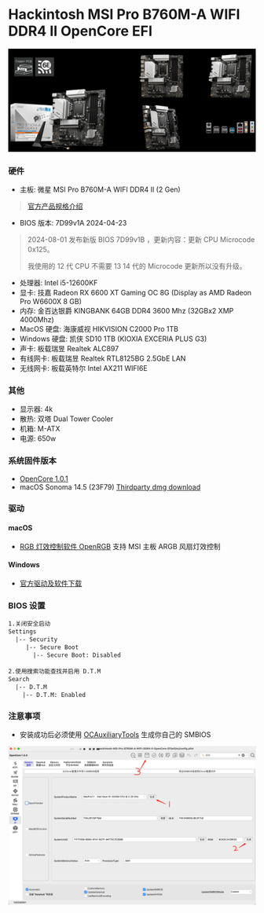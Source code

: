 # Hackintosh MSI Pro B760M-A WIFI DDR4 II OpenCore EFI

![Motherboard](Motherboard.png)

### 硬件

- 主板: 微星 MSI Pro B760M-A WIFI DDR4 II (2 Gen)

> [官方产品规格介绍](https://www.msi.cn/Motherboard/PRO-B760M-A-WIFI-DDR4-II/Overview)

- BIOS 版本: 7D99v1A 2024-04-23

> 2024-08-01 发布新版 BIOS 7D99v1B ，更新内容：更新 CPU Microcode 0x125。
>
> 我使用的 12 代 CPU 不需要 13 14 代的 Microcode 更新所以没有升级。

- 处理器: Intel i5-12600KF
- 显卡: 技嘉 Radeon RX 6600 XT Gaming OC 8G (Display as AMD Radeon Pro W6600X 8 GB)
- 内存: 金百达银爵 KINGBANK 64GB DDR4 3600 Mhz (32GBx2 XMP 4000Mhz)
- MacOS 硬盘: 海康威视 HIKVISION C2000 Pro 1TB
- Windows 硬盘: 凯侠 SD10 1TB (KIOXIA EXCERIA PLUS G3)
- 声卡: 板载瑞昱 Realtek ALC897
- 有线网卡: 板载瑞昱 Realtek RTL8125BG 2.5GbE LAN
- 无线网卡: 板载英特尔 Intel AX211 WIFI6E

### 其他

- 显示器: 4k
- 散热: 双塔 Dual Tower Cooler
- 机箱: M-ATX
- 电源: 650w

### 系统固件版本

- [OpenCore 1.0.1](https://github.com/acidanthera/OpenCorePkg)
- macOS Sonoma 14.5 (23F79) [Thirdparty dmg download](https://hackintosh.club/d/10000080)

### 驱动

#### macOS

- [RGB 灯效控制软件 OpenRGB](https://gitlab.com/CalcProgrammer1/OpenRGB) 支持 MSI 主板 ARGB 风扇灯效控制

#### Windows

- [官方驱动及软件下载](https://www.msi.cn/Motherboard/PRO-B760M-A-WIFI-DDR4-II/support#driver)

### BIOS 设置

```
1.关闭安全启动
Settings
  |-- Security
     |-- Secure Boot
       |-- Secure Boot: Disabled

2.使用搜索功能查找并启用 D.T.M
Search
  |-- D.T.M
    |-- D.T.M: Enabled

```

### 注意事项

- 安装成功后必须使用 [OCAuxiliaryTools](https://github.com/ic005k/OCAuxiliaryTools) 生成你自己的 SMBIOS

![Config](Config.jpg)
